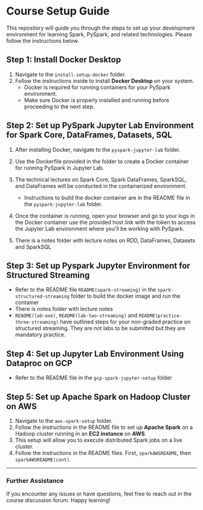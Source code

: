 
# Course Setup Guide

This repository will guide you through the steps to set up your development environment for learning Spark, PySpark, and related technologies. Please follow the instructions below.

## Step 1: Install Docker Desktop

1. Navigate to the `install-setup-docker` folder.
2. Follow the instructions inside to install **Docker Desktop** on your system. 
   - Docker is required for running containers for your PySpark environment.
   - Make sure Docker is properly installed and running before proceeding to the next step.

## Step 2: Set up PySpark Jupyter Lab Environment for Spark Core, DataFrames, Datasets, SQL

1. After installing Docker, navigate to the `pyspark-jupyter-lab` folder.
2. Use the Dockerfile provided in the folder to create a Docker container for running PySpark in Jupyter Lab.
3. The technical lectures on Spark Core, Spark DataFrames, SparkSQL, and DataFrames will be conducted in the containerized environment.
   - Instructions to build the docker container are in the README file in the `pyspark-jupyter-lab` folder.


4. Once the container is running, open your browser and go to your logs in the Docker container use the provided host link with the token to access the Jupyter Lab environment where you'll be working with PySpark.
5. There is a notes folder with lecture notes on RDD, DataFrames, Datasets and SparkSQL

## Step 3: Set up Pyspark Jupyter Environment for Structured Streaming

- Refer to the README file `README(spark-streaming)` in the `spark-structured-streaming` folder to build the docker image and run the container
- There is notes folder with lecture notes
- `README(lab-one)`, `README(lab-two-streaming)` and `README(practice-three-streaming)` have outlined steps for your non-graded practice on structured streaming. They are not labs to be submitted but they are mandatory practice.

## Step 4: Set up Jupyter Lab Environment Using Dataproc on GCP
- Refer to the README file in the `gcp-spark-jupyter-setup` folder

## Step 5: Set up Apache Spark on Hadoop Cluster on AWS

1. Navigate to the `aws-spark-setup` folder.
2. Follow the instructions in the README file to set up **Apache Spark** on a Hadoop cluster running in an **EC2 instance** on **AWS**.
3. This setup will allow you to execute distributed Spark jobs on a live cluster.
4. Follow the instructions in the README files. First, `sparkAWSREADME`, then `sparkAWSREADME(cont)`.

---

### Further Assistance
If you encounter any issues or have questions, feel free to reach out in the course discussion forum. Happy learning!
